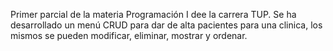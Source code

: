 Primer parcial de la materia Programación I dee la carrera TUP. Se ha desarrollado un menú CRUD para dar de alta pacientes para una clinica, los mismos se pueden modificar, eliminar, mostrar y ordenar. 
